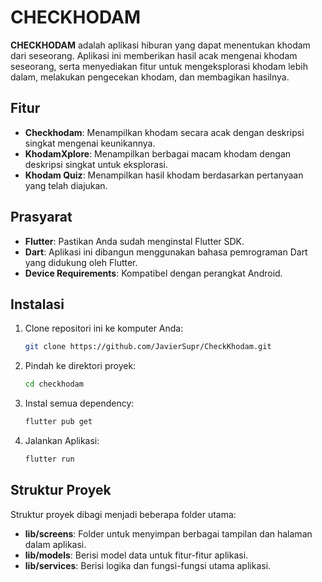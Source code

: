 # CHECKHODAM

**CHECKHODAM** adalah aplikasi hiburan yang dapat menentukan khodam dari seseorang. Aplikasi ini memberikan hasil acak mengenai khodam seseorang, serta menyediakan fitur untuk mengeksplorasi khodam lebih dalam, melakukan pengecekan khodam, dan membagikan hasilnya.

## Fitur

- **Checkhodam**: Menampilkan khodam secara acak dengan deskripsi singkat mengenai keunikannya.
- **KhodamXplore**: Menampilkan berbagai macam khodam dengan deskripsi singkat untuk eksplorasi.
- **Khodam Quiz**: Menampilkan hasil khodam berdasarkan pertanyaan yang telah diajukan.

## Prasyarat

- **Flutter**: Pastikan Anda sudah menginstal Flutter SDK.
- **Dart**: Aplikasi ini dibangun menggunakan bahasa pemrograman Dart yang didukung oleh Flutter.
- **Device Requirements**: Kompatibel dengan perangkat Android.

## Instalasi

1. Clone repositori ini ke komputer Anda:

   ```bash
   git clone https://github.com/JavierSupr/CheckKhodam.git

2. Pindah ke direktori proyek:

   ```bash
   cd checkhodam

3. Instal semua dependency:

   ```bash
   flutter pub get

4. Jalankan Aplikasi:

   ```bash
   flutter run

## Struktur Proyek

Struktur proyek dibagi menjadi beberapa folder utama:

- **lib/screens**: Folder untuk menyimpan berbagai tampilan dan halaman dalam aplikasi.
- **lib/models**: Berisi model data untuk fitur-fitur aplikasi.
- **lib/services**: Berisi logika dan fungsi-fungsi utama aplikasi.
